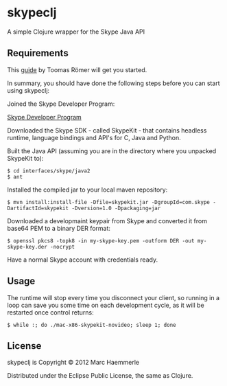 # skypeclj

A simple Clojure wrapper for the Skype Java API

## Requirements

This [guide](http://dow.ngra.de/2012/01/06/skype-bot-for-fun-and-profit-part-i-getting-started) by Toomas Römer will get you started.

In summary, you should have done the following steps before you can start using skypeclj:

Joined the Skype Developer Program:

[Skype Developer Program](http://developer.skype.com)

Downloaded the Skype SDK - called SkypeKit - that contains headless runtime, language bindings and API's for C, Java and Python.

Built the Java API (assuming you are in the directory where you unpacked SkypeKit to):

```
$ cd interfaces/skype/java2
$ ant
```

Installed the compiled jar to your local maven repository:

```
$ mvn install:install-file -Dfile=skypekit.jar -DgroupId=com.skype -DartifactId=skypekit -Dversion=1.0 -Dpackaging=jar
```

Downloaded a developmaint keypair from Skype and converted it from base64 PEM to a binary DER format:

```
$ openssl pkcs8 -topk8 -in my-skype-key.pem -outform DER -out my-skype-key.der -nocrypt
```

Have a normal Skype account with credentials ready.

## Usage

The runtime will stop every time you disconnect your client, so running in a loop can save you some time on each development cycle, as it will be restarted once control returns:

```
$ while :; do ./mac-x86-skypekit-novideo; sleep 1; done
```

## License

skypeclj is Copyright © 2012 Marc Haemmerle

Distributed under the Eclipse Public License, the same as Clojure.
